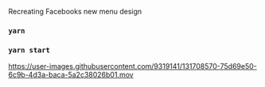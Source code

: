 Recreating Facebooks new menu design 

### `yarn`

### `yarn start`

https://user-images.githubusercontent.com/9319141/131708570-75d69e50-6c9b-4d3a-baca-5a2c38026b01.mov

